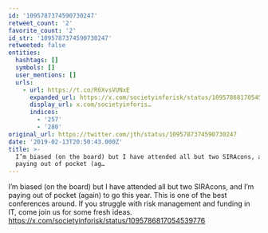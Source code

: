 ```yaml
---
id: '1095787374590730247'
retweet_count: '2'
favorite_count: '2'
id_str: '1095787374590730247'
retweeted: false
entities:
  hashtags: []
  symbols: []
  user_mentions: []
  urls:
    - url: https://t.co/R6XvsVUNxE
      expanded_url: https://x.com/societyinforisk/status/1095786817054539776
      display_url: x.com/societyinforis…
      indices:
        - '257'
        - '280'
original_url: https://twitter.com/jth/status/1095787374590730247
date: '2019-02-13T20:50:43.000Z'
title: >-
  I’m biased (on the board) but I have attended all but two SIRAcons, and I’m
  paying out of pocket (ag…
---
```


I’m biased (on the board) but I have attended all but two SIRAcons, and I’m paying out of pocket (again) to go this year. This is one of the best conferences around. If you struggle with risk management and funding in IT, come join us for some fresh ideas. https://x.com/societyinforisk/status/1095786817054539776